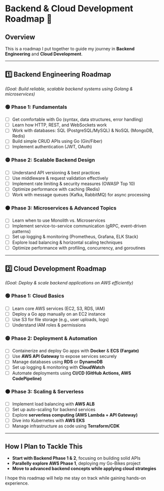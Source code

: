 # Backend & Cloud Development Roadmap 🚀

## Overview
This is a roadmap I put together to guide my journey in **Backend Engineering** and **Cloud Development**. 

---

## 1️⃣ Backend Engineering Roadmap
*(Goal: Build reliable, scalable backend systems using Golang & microservices)*

### 🟢 Phase 1: Fundamentals
- [ ] Get comfortable with Go (syntax, data structures, error handling)
- [ ] Learn how HTTP, REST, and WebSockets work
- [ ] Work with databases: SQL (PostgreSQL/MySQL) & NoSQL (MongoDB, Redis)
- [ ] Build simple CRUD APIs using Go (Gin/Fiber)
- [ ] Implement authentication (JWT, OAuth)

### 🟡 Phase 2: Scalable Backend Design
- [ ] Understand API versioning & best practices
- [ ] Use middleware & request validation effectively
- [ ] Implement rate limiting & security measures (OWASP Top 10)
- [ ] Optimize performance with caching (Redis)
- [ ] Work with message queues (Kafka, RabbitMQ) for async processing

### 🟠 Phase 3: Microservices & Advanced Topics
- [ ] Learn when to use Monolith vs. Microservices
- [ ] Implement service-to-service communication (gRPC, event-driven patterns)
- [ ] Set up logging & monitoring (Prometheus, Grafana, ELK Stack)
- [ ] Explore load balancing & horizontal scaling techniques
- [ ] Optimize performance with profiling, concurrency, and goroutines

---

## 2️⃣ Cloud Development Roadmap
*(Goal: Deploy & scale backend applications on AWS efficiently)*

### 🟢 Phase 1: Cloud Basics
- [ ] Learn core AWS services (EC2, S3, RDS, IAM)
- [ ] Deploy a Go app manually on an EC2 instance
- [ ] Use S3 for file storage (e.g., user uploads, logs)
- [ ] Understand IAM roles & permissions

### 🟡 Phase 2: Deployment & Automation
- [ ] Containerize and deploy Go apps with **Docker** & **ECS (Fargate)**
- [ ] Use **AWS API Gateway** to expose services securely
- [ ] Manage databases using **RDS** or **DynamoDB**
- [ ] Set up logging & monitoring with **CloudWatch**
- [ ] Automate deployments using **CI/CD (GitHub Actions, AWS CodePipeline)**

### 🟠 Phase 3: Scaling & Serverless
- [ ] Implement load balancing with **AWS ALB**
- [ ] Set up auto-scaling for backend services
- [ ] Explore **serverless computing (AWS Lambda + API Gateway)**
- [ ] Dive into Kubernetes with **AWS EKS**
- [ ] Manage infrastructure as code using **Terraform/CDK**

---

## How I Plan to Tackle This
-  **Start with Backend Phase 1 & 2**, focusing on building solid APIs
-  **Parallelly explore AWS Phase 1**, deploying my Go-Bikes project
-  **Move to advanced backend concepts while applying cloud strategies**

I hope this roadmap will help me stay on track while gaining hands-on experience.
